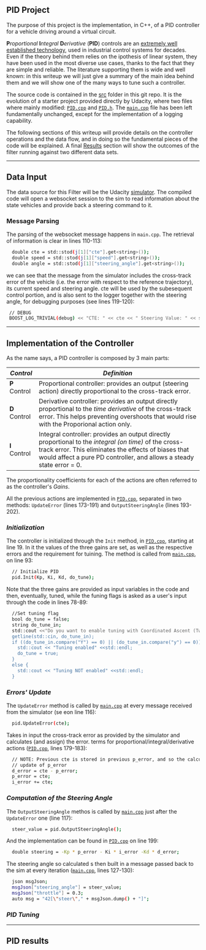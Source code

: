 ## PID Project

The purpose of this project is the implementation, in C++, of a PID controller for a vehicle driving around a virtual circuit.

**P**_roportional_ **I**_ntegral_ **D**_erivative_ (**PID**) controls are an [extremely well established technology](https://en.wikipedia.org/wiki/PID_controller), used in industrial control systems for decades. Even if the theory behind them relies on the ipothesis of linear system, they have been used in the most diverse use cases, thanks to the fact that they are simple and reliable.  The literature supporting them is wide and well known: in this writeup we will just give a  summary of the main idea behind them and we will show one of the many ways to tune such a controller.

The source code is contained in the [src](./src) folder in this git repo. It is the evolution of a starter project provided directly by Udacity, where two files where mainly modified: [`PID.cpp`](./src/PID.cpp) and [`PID.h`](./src/PID.h). The [`main.cpp`](./src/main.cpp) file has been left fundamentally unchanged, except for the implementation of a logging capability.

The following sections of this writeup will provide details on the controller operations and the data flow, and in doing so the fundamental pieces of the code will be explained. A final [Results](PID_writeup.md#PID-results) section will show the outcomes of the filter running against two different data sets. 

---
## Data Input

The data source for this Filter will be the Udacity [simulator](https://github.com/udacity/self-driving-car-sim/releases). The compiled code will open a websocket session to the sim to read information about the state vehicles and provide back a steering command to it.

### Message Parsing

The parsing of the websocket message happens in `main.cpp`. The retrieval of information is clear in lines 110-113:

```sh
  double cte = std::stod(j[1]["cte"].get<string>());
  double speed = std::stod(j[1]["speed"].get<string>());
  double angle = std::stod(j[1]["steering_angle"].get<string>());
```
 we can see that the message from the simulator includes the cross-track error of the vehicle (i.e. the error with respect to the reference trajectory), its current speed and steering angle. cte will be used by the subesequent control portion, and is also sent to the logger together with the steering angle, for debugging purposes (see lines 119-120):
 
 ```sh
  // DEBUG
  BOOST_LOG_TRIVIAL(debug) << "CTE: " << cte << " Steering Value: " << steer_value;
 ```
---
## Implementation of the Controller

As the name says, a PID controller is composed by 3 main parts:

_Control_ | _Definition_
---- | ----
**P** Control | Proportional controller: provides an output (steering action) directly proportional to the cross-track error.
**D** Control | Derivative controller: provides an output directly proportional to the _time derivative_ of the cross-track error. This helps preventing overshoots that would rise with the Proporional action only.
**I** Control | Integral controller: provides an output directly proportional to the _integral (on time)_ of the cross-track error. This eliminates the effects of biases that would affect a pure PD controller, and allows a steady state error = 0.

The proportionality coefficients for each of the actions are often referred to as the controller's _Gains_.

All the previous actions are implemented in [`PID.cpp`](./src/PID.cpp), separated in two methods: `UpdateError` (lines 173-191) and `OutputSteeringAngle` (lines 193-202).

### _Initialization_

The controller is initialized through the `Init` method, in [`PID.cpp`](./src/PID.cpp), starting at line 19. In it the values of the three gains are set, as well as the respective errors and the requirement for tuining. The method is called from [`main.cpp`](./src/main.cpp), on line 93:

```sh
  // Initialize PID
  pid.Init(Kp, Ki, Kd, do_tune);
```

Note that the three gains are provided as input variables in the code and then, eventually, tuned, while the funing flags is asked as a user's input through the code in lines 78-89:

```sh
  //Set tuning flag
  bool do_tune = false;
  string do_tune_in;
  std::cout <<"Do you want to enable tuning with Coordinated Ascent (Twiddle) method [y/(n)]? ";
  getline(std::cin, do_tune_in);
  if ((do_tune_in.compare("Y") == 0) || (do_tune_in.compare("y") == 0)){
    std::cout << "Tuning enabled" <<std::endl;
    do_tune = true;
  }
  else {
    std::cout << "Tuning NOT enabled" <<std::endl;
  }
```

### _Errors' Update_

The `UpdateError` method is called by [`main.cpp`](./src/main.cpp) at every message received from the simulator (se eon line 116):

```sh
  pid.UpdateError(cte);
```
Takes in input the cross-track error as provided by the simulator and calculates (and assign) the error. terms for proportional/integral/derivative actions ([`PID.cpp`](./src/PID.cpp), lines 179-183):

```sh
  // NOTE: Previous cte is stored in previous p_error, and so the calculation of i_error must happen before the
  // update of p_error
  d_error = cte - p_error;
  p_error = cte;
  i_error += cte;
```

### _Computation of the Steering Angle_

The `OutputSteeringAngle` methos is called by [`main.cpp`](./src/main.cpp) just after the `UpdateError` one (line 117):

```sh
  steer_value = pid.OutputSteeringAngle();
```

And the implementation can be found in [`PID.cpp`](./src/main.cpp) on line 199:

```sh
  double steering = -Kp * p_error - Ki * i_error -Kd * d_error;
```

The steering angle so calculated s then built in a message passed back to the sim at every iteration ([`main.cpp`](./src/main.cpp), lines 127-130):

```sh
  json msgJson;
  msgJson["steering_angle"] = steer_value;
  msgJson["throttle"] = 0.3;
  auto msg = "42[\"steer\"," + msgJson.dump() + "]";
```

### _PID Tuning_

---
## PID results

